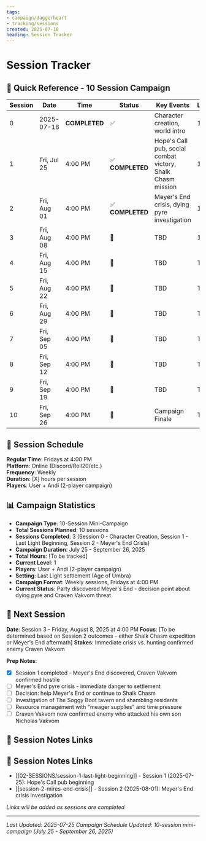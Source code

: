 ```yaml
---
tags:
- campaign/daggerheart
- tracking/sessions
created: 2025-07-18
heading: Session Tracker
---
```


# Session Tracker

## 📅 Quick Reference - 10 Session Campaign

| Session | Date | Time | Status | Key Events | Level |
|---------|------|------|--------|------------|-------|
| 0 | 2025-07-18 | **COMPLETED** | ✅ | Character creation, world intro | 1 |
| 1 | Fri, Jul 25 | 4:00 PM | ✅ **COMPLETED** | Hope's Call pub, social combat victory, Shalk Chasm mission | 1 |
| 2 | Fri, Aug 01 | 4:00 PM | ✅ **COMPLETED** | Meyer's End crisis, dying pyre investigation | 1 |
| 3 | Fri, Aug 08 | 4:00 PM | 📅 | TBD | 1 |
| 4 | Fri, Aug 15 | 4:00 PM | 📅 | TBD | TBD |
| 5 | Fri, Aug 22 | 4:00 PM | 📅 | TBD | TBD |
| 6 | Fri, Aug 29 | 4:00 PM | 📅 | TBD | TBD |
| 7 | Fri, Sep 05 | 4:00 PM | 📅 | TBD | TBD |
| 8 | Fri, Sep 12 | 4:00 PM | 📅 | TBD | TBD |
| 9 | Fri, Sep 19 | 4:00 PM | 📅 | TBD | TBD |
| 10 | Fri, Sep 26 | 4:00 PM | 📅 | Campaign Finale | TBD |
## 🎲 Session Schedule
**Regular Time**: Fridays at 4:00 PM  
**Platform**: Online (Discord/Roll20/etc.)  
**Frequency**: Weekly  
**Duration**: [X] hours per session  
**Players**: User + Andi (2-player campaign)  

## 📊 Campaign Statistics
- **Campaign Type**: 10-Session Mini-Campaign
- **Total Sessions Planned**: 10 sessions
- **Sessions Completed**: 3 (Session 0 - Character Creation, Session 1 - Last Light Beginning, Session 2 - Meyer's End Crisis)
- **Campaign Duration**: July 25 - September 26, 2025
- **Total Hours**: [To be tracked]
- **Current Level**: 1
- **Players**: User + Andi (2-player campaign)
- **Setting**: Last Light settlement (Age of Umbra)
- **Campaign Format**: Weekly sessions, Fridays at 4:00 PM
- **Current Status**: Party discovered Meyer's End - decision point about dying pyre and Craven Vakvom threat
## 🎯 Next Session
**Date**: Session 3 - Friday, August 8, 2025 at 4:00 PM
**Focus**: [To be determined based on Session 2 outcomes - either Shalk Chasm expedition or Meyer's End aftermath]
**Stakes**: Immediate crisis vs. hunting confirmed enemy Craven Vakvom

**Prep Notes**:
- [x] Session 1 completed - Meyer's End discovered, Craven Vakvom confirmed hostile
- [ ] Meyer's End pyre crisis - immediate danger to settlement
- [ ] Decision: help Meyer's End or continue to Shalk Chasm
- [ ] Investigation of The Soggy Boot tavern and shambling residents
- [ ] Resource management with "meager supplies" and time pressure
- [ ] Craven Vakvom now confirmed enemy who attacked his own son Nicholas Vakvom

## 📝 Session Notes Links
## 📝 Session Notes Links
- [[02-SESSIONS/session-1-last-light-beginning]] - Session 1 (2025-07-25): Hope's Call pub beginning
- [[session-2-mires-end-crisis]] - Session 2 (2025-08-01): Meyer's End crisis investigation

*Links will be added as sessions are completed*

---
*Last Updated: 2025-07-25*
*Campaign Schedule Updated: 10-session mini-campaign (July 25 - September 26, 2025)*
